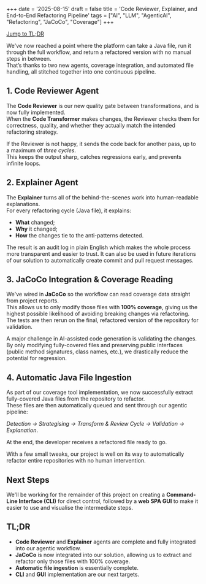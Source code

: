 +++
date = '2025-08-15'
draft = false
title = 'Code Reviewer, Explainer, and End-to-End Refactoring Pipeline'
tags =  ["AI", "LLM", "AgenticAI", "Refactoring", "JaCoCo", "Coverage"]
+++

<a href="#tldr" class="btn">Jump to TL;DR</a>

We've now reached a point where the platform can take a Java file, run it through the full workflow, and return a refactored version with no manual steps in between.  
That’s thanks to two new agents, coverage integration, and automated file handling, all stitched together into one continuous pipeline.  


## 1. Code Reviewer Agent
The **Code Reviewer** is our new quality gate between transformations, and is now fully implemented.  
When the **Code Transformer** makes changes, the Reviewer checks them for correctness, quality, and whether they actually match the intended refactoring strategy.

If the Reviewer is not happy, it sends the code back for another pass, up to a maximum of *three cycles*.  
This keeps the output sharp, catches regressions early, and prevents infinite loops.

## 2. Explainer Agent
The **Explainer** turns all of the behind-the-scenes work into human-readable explanations.  
For every refactoring cycle (Java file), it explains:
- **What** changed;
- **Why** it changed;
- **How** the changes tie to the anti-patterns detected.

The result is an audit log in plain English which makes the whole process more transparent and easier to trust. It can also be used in future iterations of our solution to automatically create commit and pull request messages.

## 3. JaCoCo Integration & Coverage Reading
We've wired in **JaCoCo** so the workflow can read coverage data straight from project reports.  
This allows us to only modify those files with **100% coverage**, giving us the highest possible likelihood of avoiding breaking changes via refactoring. The tests are then rerun on the final, refactored version of the repository for validation.  

A major challenge in AI-assisted code generation is validating the changes. By only modifying fully-covered files and preserving public interfaces (public method signatures, class names, etc.), we drastically reduce the potential for regression.

## 4. Automatic Java File Ingestion
As part of our coverage tool implementation, we now successfully extract fully-covered Java files from the repository to refactor.  
These files are then automatically queued and sent through our agentic pipeline:

*Detection -> Strategising -> Transform & Review Cycle -> Validation -> Explanation*.  

At the end, the developer receives a refactored file ready to go.

With a few small tweaks, our project is well on its way to automatically refactor entire repositories with no human intervention.

## Next Steps
We'll be working for the remainder of this project on creating a **Command-Line Interface (CLI)** for direct control, followed by a **web SPA GUI** to make it easier to use and visualise the intermediate steps.  

## TL;DR

- **Code Reviewer** and **Explainer** agents are complete and fully integrated into our agentic workflow.
- **JaCoCo** is now integrated into our solution, allowing us to extract and refactor only those files with 100% coverage.
- **Automatic file ingestion** is essentially complete.
- **CLI** and **GUI** implementation are our next targets.